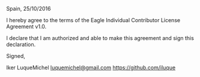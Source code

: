 Spain, 25/10/2016

I hereby agree to the terms of the Eagle Individual Contributor License Agreement v1.0.

I declare that I am authorized and able to make this agreement and sign this declaration.

Signed,

Iker LuqueMichel luquemichel@gmail.com https://github.com/iluque
